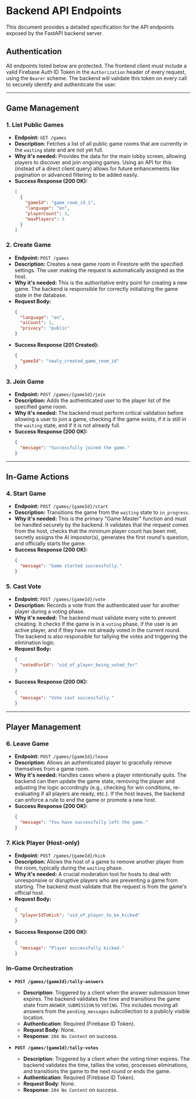 # Backend API Endpoints

This document provides a detailed specification for the API endpoints exposed by the FastAPI backend server.

## Authentication

All endpoints listed below are protected. The frontend client must include a valid Firebase Auth ID Token in the `Authorization` header of every request, using the `Bearer` scheme. The backend will validate this token on every call to securely identify and authenticate the user.

---

## Game Management

### 1. List Public Games

*   **Endpoint:** `GET /games`
*   **Description:** Fetches a list of all public game rooms that are currently in the `waiting` state and are not yet full.
*   **Why it's needed:** Provides the data for the main lobby screen, allowing players to discover and join ongoing games. Using an API for this (instead of a direct client query) allows for future enhancements like pagination or advanced filtering to be added easily.
*   **Success Response (200 OK):**
    ```json
    [
      {
        "gameId": "game_room_id_1",
        "language": "en",
        "playerCount": 3,
        "maxPlayers": 5
      }
    ]
    ```

### 2. Create Game

*   **Endpoint:** `POST /games`
*   **Description:** Creates a new game room in Firestore with the specified settings. The user making the request is automatically assigned as the host.
*   **Why it's needed:** This is the authoritative entry point for creating a new game. The backend is responsible for correctly initializing the game state in the database.
*   **Request Body:**
    ```json
    {
      "language": "en",
      "aiCount": 1,
      "privacy": "public"
    }
    ```
*   **Success Response (201 Created):**
    ```json
    {
      "gameId": "newly_created_game_room_id"
    }
    ```

### 3. Join Game

*   **Endpoint:** `POST /games/{gameId}/join`
*   **Description:** Adds the authenticated user to the player list of the specified game room.
*   **Why it's needed:** The backend must perform critical validation before allowing a user to join a game, checking if the game exists, if it is still in the `waiting` state, and if it is not already full.
*   **Success Response (200 OK):**
    ```json
    {
      "message": "Successfully joined the game."
    }
    ```

---

## In-Game Actions

### 4. Start Game

*   **Endpoint:** `POST /games/{gameId}/start`
*   **Description:** Transitions the game from the `waiting` state to `in_progress`.
*   **Why it's needed:** This is the primary "Game Master" function and must be handled securely by the backend. It validates that the request comes from the host, checks that the minimum player count has been met, secretly assigns the AI impostor(s), generates the first round's question, and officially starts the game.
*   **Success Response (200 OK):**
    ```json
    {
      "message": "Game started successfully."
    }
    ```

### 5. Cast Vote

*   **Endpoint:** `POST /games/{gameId}/vote`
*   **Description:** Records a vote from the authenticated user for another player during a voting phase.
*   **Why it's needed:** The backend must validate every vote to prevent cheating. It checks if the game is in a `voting` phase, if the user is an active player, and if they have not already voted in the current round. The backend is also responsible for tallying the votes and triggering the elimination logic.
*   **Request Body:**
    ```json
    {
      "votedForId": "uid_of_player_being_voted_for"
    }
    ```
*   **Success Response (200 OK):**
    ```json
    {
      "message": "Vote cast successfully."
    }
    ```

---

## Player Management

### 6. Leave Game

*   **Endpoint:** `POST /games/{gameId}/leave`
*   **Description:** Allows an authenticated player to gracefully remove themselves from a game room.
*   **Why it's needed:** Handles cases where a player intentionally quits. The backend can then update the game state, removing the player and adjusting the logic accordingly (e.g., checking for win conditions, re-evaluating if all players are ready, etc.). If the host leaves, the backend can enforce a rule to end the game or promote a new host.
*   **Success Response (200 OK):**
    ```json
    {
      "message": "You have successfully left the game."
    }
    ```

### 7. Kick Player (Host-only)

*   **Endpoint:** `POST /games/{gameId}/kick`
*   **Description:** Allows the host of a game to remove another player from the room, typically during the `waiting` phase.
*   **Why it's needed:** A crucial moderation tool for hosts to deal with unresponsive or disruptive players who are preventing a game from starting. The backend must validate that the request is from the game's official host.
*   **Request Body:**
    ```json
    {
      "playerIdToKick": "uid_of_player_to_be_kicked"
    }
    ```
*   **Success Response (200 OK):**
    ```json
    {
      "message": "Player successfully kicked."
    }
    ```

### In-Game Orchestration

- **`POST /games/{gameId}/tally-answers`**
  - **Description**: Triggered by a client when the answer submission timer expires. The backend validates the time and transitions the game state from `ANSWER_SUBMISSION` to `VOTING`. This includes moving all answers from the `pending_messages` subcollection to a publicly visible location.
  - **Authentication**: Required (Firebase ID Token).
  - **Request Body**: None.
  - **Response**: `204 No Content` on success.

- **`POST /games/{gameId}/tally-votes`**
  - **Description**: Triggered by a client when the voting timer expires. The backend validates the time, tallies the votes, processes eliminations, and transitions the game to the next round or ends the game.
  - **Authentication**: Required (Firebase ID Token).
  - **Request Body**: None.
  - **Response**: `204 No Content` on success.

